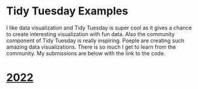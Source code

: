 # Tidy Tuesday Examples


I like data visualization and Tidy Tuesday is super cool as it gives a chance to create interesting visualization with fun data. Also the community component of Tidy Tuesday is really inspiring. Poeple are creating such amazing data visualizations. There is so much I get to learn from the community. My submissions are below with the link to the code.

# <a href= "https://github.com/vratchaudhary/TidyTuesday_data_viz/tree/master/2022"> 2022 </a>
